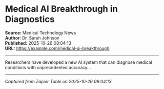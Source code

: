 # Medical AI Breakthrough in Diagnostics

**Source:** Medical Technology News  
**Author:** Dr. Sarah Johnson  
**Published:** 2025-10-26 08:04:13  
**URL:** https://example.com/medical-ai-breakthrough  

---

Researchers have developed a new AI system that can diagnose medical conditions with unprecedented accuracy...

---
*Captured from Zapier Table on 2025-10-26 08:04:13*
